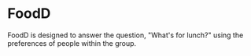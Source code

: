 # FoodD

FoodD is designed to answer the question, "What's for lunch?" using the preferences of people within the group.
